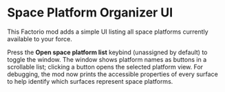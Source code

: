 # Space Platform Organizer UI

This Factorio mod adds a simple UI listing all space platforms currently available to your force.

Press the **Open space platform list** keybind (unassigned by default) to toggle the window.
The window shows platform names as buttons in a scrollable list; clicking a button opens the selected platform view.
For debugging, the mod now prints the accessible properties of every surface to help identify which surfaces represent space platforms.
